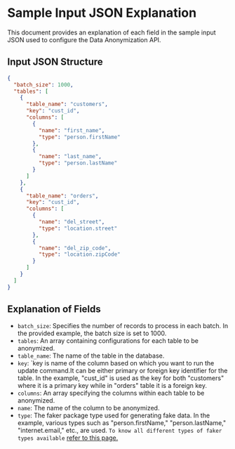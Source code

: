 # Sample Input JSON Explanation

This document provides an explanation of each field in the sample input JSON used to configure the Data Anonymization API.

## Input JSON Structure

```json
{
  "batch_size": 1000,
  "tables": [
    {
      "table_name": "customers",
      "key": "cust_id",
      "columns": [
        {
          "name": "first_name",
          "type": "person.firstName"
        },
        {
          "name": "last_name",
          "type": "person.lastName"
        }
      ]
    },
    {
      "table_name": "orders",
      "key": "cust_id",
      "columns": [
        {
          "name": "del_street",
          "type": "location.street"
        },
        {
          "name": "del_zip_code",
          "type": "location.zipCode"
        }
      ]
    }
  ]
}
```

## Explanation of Fields

* `batch_size`: Specifies the number of records to process in each batch. In the provided example, the batch size is set to 1000.
* `tables`: An array containing configurations for each table to be anonymized.
* `table_name`: The name of the table in the database.
* `key`: `key is  name of the column based on which you want to run the update command.It can be either primary or foreign key identifier for the table. In the example, "cust_id" is used as the key for both "customers" where it is a primary key while in "orders" table it is a foreign key.
* `columns`: An array specifying the columns within each table to be anonymized.
* `name`: The name of the column to be anonymized.
* `type`: The faker package type used for generating fake data. In the example, various types such as "person.firstName," "person.lastName," "internet.email," etc., are used. `To know all different types of faker types available` <A href="https://fakerjs.dev/api/">refer to this page. </a>